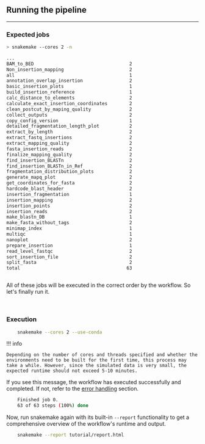 ## Running the pipeline
---
### Expected jobs 

```bash
> snakemake --cores 2 -n

...
BAM_to_BED                                   2
Non_insertion_mapping                        2
all                                          1
annotation_overlap_insertion                 2
basic_insertion_plots                        1
build_insertion_reference                    1
calc_distance_to_elements                    2
calculate_exact_insertion_coordinates        2
clean_postcut_by_maping_quality              2
collect_outputs                              2
copy_config_version                          1
detailed_fragmentation_length_plot           2
extract_by_length                            2
extract_fastq_insertions                     2
extract_mapping_quality                      2
fasta_insertion_reads                        2
finalize_mapping_quality                     2
find_insertion_BLASTn                        2
find_insertion_BLASTn_in_Ref                 2
fragmentation_distribution_plots             2
generate_mapq_plot                           2
get_coordinates_for_fasta                    2
hardcode_blast_header                        2
insertion_fragmentation                      1
insertion_mapping                            2
insertion_points                             2
insertion_reads                              2
make_blastn_DB                               1
make_fasta_without_tags                      2
minimap_index                                1
multiqc                                      1
nanoplot                                     2
prepare_insertion                            1
read_level_fastqc                            2
sort_insertion_file                          2
split_fasta                                  2
total                                       63



```

All of these jobs will be executed in the correct order by the workflow. So let's finally run it.

<br>

### Execution
```bash
    snakemake --cores 2 --use-conda
```
!!! info 
    
    Depending on the number of cores and threads specified and whether the environments need to be built for the first time, this process may take a while. However, since the simulated data is very small, the expected runtime should not exceed 5-10 minutes.

If you see this message, the workflow has executed successfully and completed. If not, refer to the [error handling](../advanced_usage/advanced_usage_errors.md) section. 

```bash
    Finished job 0.
    63 of 63 steps (100%) done
``` 

Now, run snakemake again with its built-in `--report` functionality to get a comprehensive overview of the workflow's runtime and output. 

```bash
    snakemake --report tutorial/report.html
```
<br>